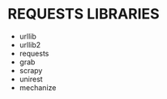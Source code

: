 # REQUESTS LIBRARIES
  - urllib
  - urllib2
  - requests
  - grab
  - scrapy
  - unirest
  - mechanize
